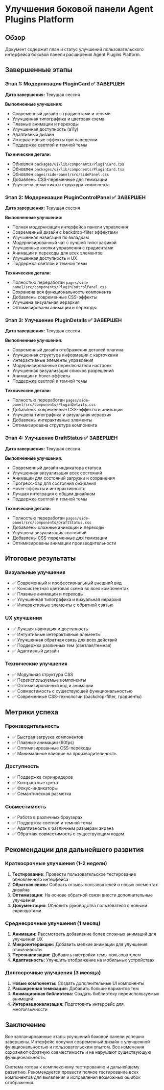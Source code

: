 # Улучшения боковой панели Agent Plugins Platform

## Обзор
Документ содержит план и статус улучшений пользовательского интерфейса боковой панели расширения Agent Plugins Platform.

## Завершенные этапы

### Этап 1: Модернизация PluginCard ✅ ЗАВЕРШЕН
**Дата завершения:** Текущая сессия

**Выполненные улучшения:**
- Современный дизайн с градиентами и тенями
- Улучшенная типографика и цветовая схема
- Плавные анимации и переходы
- Улучшенная доступность (a11y)
- Адаптивный дизайн
- Интерактивные эффекты при наведении
- Поддержка светлой и темной темы

**Технические детали:**
- Обновлен `packages/ui/lib/components/PluginCard.css`
- Обновлен `packages/ui/lib/components/PluginCard.tsx`
- Обновлен `pages/side-panel/src/SidePanel.css`
- Добавлены CSS-переменные для темизации
- Улучшена семантика и структура компонента

### Этап 2: Модернизация PluginControlPanel ✅ ЗАВЕРШЕН
**Дата завершения:** Текущая сессия

**Выполненные улучшения:**
- Полная модернизация интерфейса панели управления
- Современный дизайн с backdrop-filter эффектами
- Улучшенная навигация по вкладкам
- Модернизированный чат с лучшей типографикой
- Улучшенные кнопки управления с градиентами
- Анимации и переходы для всех элементов
- Улучшенная доступность и UX
- Поддержка светлой и темной темы

**Технические детали:**
- Полностью переработан `pages/side-panel/src/components/PluginControlPanel.css`
- Сохранена вся функциональность компонента
- Добавлены современные CSS-эффекты
- Улучшена визуальная иерархия
- Оптимизированы анимации и переходы

### Этап 3: Улучшение PluginDetails ✅ ЗАВЕРШЕН
**Дата завершения:** Текущая сессия

**Выполненные улучшения:**
- Современный дизайн отображения деталей плагина
- Улучшенная структура информации с карточками
- Интерактивные элементы управления
- Модернизированные переключатели настроек
- Улучшенная визуализация списков разрешений
- Анимации и hover-эффекты
- Поддержка светлой и темной темы

**Технические детали:**
- Полностью переработан `pages/side-panel/src/components/PluginDetails.css`
- Добавлены современные CSS-эффекты и анимации
- Улучшена типографика и визуальная иерархия
- Добавлены интерактивные элементы
- Оптимизирована структура компонента

### Этап 4: Улучшение DraftStatus ✅ ЗАВЕРШЕН
**Дата завершения:** Текущая сессия

**Выполненные улучшения:**
- Современный дизайн индикатора статуса
- Улучшенная визуализация всех состояний
- Анимации для состояний загрузки и сохранения
- Прогресс-бар для состояния ожидания
- Hover-эффекты и интерактивность
- Лучшая интеграция с общим дизайном
- Поддержка светлой и темной темы

**Технические детали:**
- Полностью переработан `pages/side-panel/src/components/DraftStatus.css`
- Добавлены сложные анимации и переходы
- Улучшена визуализация состояний
- Добавлены CSS-переменные для темизации
- Оптимизированы анимации производительности

## Итоговые результаты

### Визуальные улучшения
- ✅ Современный и профессиональный внешний вид
- ✅ Консистентная цветовая схема во всех компонентах
- ✅ Плавные анимации и переходы
- ✅ Улучшенная типографика и визуальная иерархия
- ✅ Интерактивные элементы с обратной связью

### UX улучшения
- ✅ Лучшая навигация и доступность
- ✅ Интуитивные интерактивные элементы
- ✅ Улучшенная обратная связь для всех действий
- ✅ Поддержка различных тем (светлая/темная)
- ✅ Адаптивный дизайн

### Технические улучшения
- ✅ Модульная структура CSS
- ✅ Переиспользуемые компоненты
- ✅ Оптимизированный код и анимации
- ✅ Совместимость с существующей функциональностью
- ✅ Современные CSS-технологии (backdrop-filter, градиенты)

## Метрики успеха

### Производительность
- ✅ Быстрая загрузка компонентов
- ✅ Плавные анимации (60fps)
- ✅ Оптимизированные CSS-переходы
- ✅ Минимальное влияние на производительность

### Доступность
- ✅ Поддержка скринридеров
- ✅ Контрастные цвета
- ✅ Фокус-индикаторы
- ✅ Семантическая разметка

### Совместимость
- ✅ Работа в различных браузерах
- ✅ Поддержка светлой и темной темы
- ✅ Адаптивность к различным размерам экрана
- ✅ Обратная совместимость с существующим кодом

## Рекомендации для дальнейшего развития

### Краткосрочные улучшения (1-2 недели)
1. **Тестирование:** Провести пользовательское тестирование обновленного интерфейса
2. **Обратная связь:** Собрать отзывы пользователей о новых элементах дизайна
3. **Оптимизация:** На основе обратной связи внести дополнительные улучшения
4. **Документация:** Обновить руководства пользователя с новыми скриншотами

### Среднесрочные улучшения (1 месяц)
1. **Анимации:** Рассмотреть добавление более сложных анимаций для улучшения UX
2. **Микроинтеракции:** Добавить мелкие анимации для улучшения отзывчивости
3. **Персонализация:** Добавить настройки темы пользователем
4. **Адаптивность:** Улучшить отображение на мобильных устройствах

### Долгосрочные улучшения (3 месяца)
1. **Новые компоненты:** Создать дополнительные UI компоненты
2. **Расширенная темизация:** Добавить больше вариантов тем
3. **Анимационная библиотека:** Создать библиотеку переиспользуемых анимаций
4. **Интернационализация:** Подготовить интерфейс для многоязычности

## Заключение

Все запланированные этапы улучшений боковой панели успешно завершены. Интерфейс получил современный дизайн с улучшенной функциональностью и пользовательским опытом. Все изменения сохраняют обратную совместимость и не нарушают существующую функциональность.

Система готова к комплексному тестированию и дальнейшему развитию. Рекомендуется провести полное тестирование всех компонентов для выявления и исправления возможных ошибок отображения. 